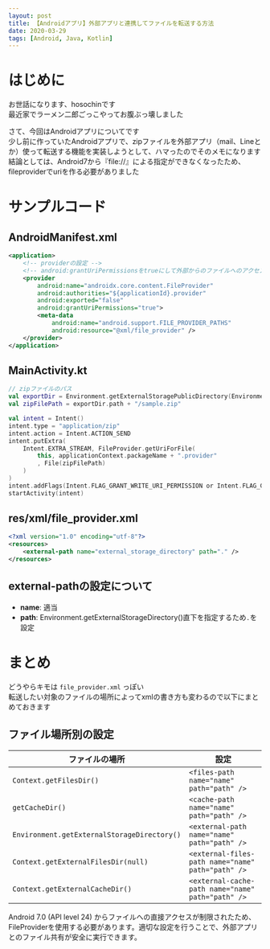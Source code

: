 ```yaml
---
layout: post
title: 【Androidアプリ】外部アプリと連携してファイルを転送する方法
date: 2020-03-29
tags: [Android, Java, Kotlin]
---
```


# はじめに

お世話になります、hosochinです  
最近家でラーメン二郎ごっこやってお腹ぶっ壊しました

さて、今回はAndroidアプリについてです  
少し前に作っていたAndroidアプリで、zipファイルを外部アプリ（mail、Lineとか）使って転送する機能を実装しようとして、ハマったのでそのメモになります  
結論としては、Android7から『file://』による指定ができなくなったため、fileproviderでuriを作る必要がありました

# サンプルコード

## AndroidManifest.xml

```xml
<application>
    <!-- providerの設定 -->
    <!-- android:grantUriPermissionsをtrueにして外部からのファイルへのアクセスを許可する -->
    <provider
        android:name="androidx.core.content.FileProvider"
        android:authorities="${applicationId}.provider"
        android:exported="false"
        android:grantUriPermissions="true"> 
        <meta-data
            android:name="android.support.FILE_PROVIDER_PATHS"
            android:resource="@xml/file_provider" />
    </provider>
</application>
```

## MainActivity.kt

```kotlin
// zipファイルのパス
val exportDir = Environment.getExternalStoragePublicDirectory(Environment.DIRECTORY_DOWNLOADS)
val zipFilePath = exportDir.path + "/sample.zip"

val intent = Intent()
intent.type = "application/zip"
intent.action = Intent.ACTION_SEND
intent.putExtra(
    Intent.EXTRA_STREAM, FileProvider.getUriForFile(
        this, applicationContext.packageName + ".provider"
        , File(zipFilePath)
    )
)
intent.addFlags(Intent.FLAG_GRANT_WRITE_URI_PERMISSION or Intent.FLAG_GRANT_READ_URI_PERMISSION)
startActivity(intent)
```

## res/xml/file_provider.xml

```xml
<?xml version="1.0" encoding="utf-8"?>
<resources>
    <external-path name="external_storage_directory" path="." />
</resources>
```

## external-pathの設定について

- **name**: 適当
- **path**: Environment.getExternalStorageDirectory()直下を指定するため`.`を設定

# まとめ

どうやらキモは `file_provider.xml` っぽい  
転送したい対象のファイルの場所によってxmlの書き方も変わるので以下にまとめておきます

## ファイル場所別の設定

| ファイルの場所 | 設定 |
|---|---|
| `Context.getFilesDir()` | `<files-path name="name" path="path" />` |
| `getCacheDir()` | `<cache-path name="name" path="path" />` |
| `Environment.getExternalStorageDirectory()` | `<external-path name="name" path="path" />` |
| `Context.getExternalFilesDir(null)` | `<external-files-path name="name" path="path" />` |
| `Context.getExternalCacheDir()` | `<external-cache-path name="name" path="path" />` |

Android 7.0 (API level 24) からファイルへの直接アクセスが制限されたため、FileProviderを使用する必要があります。適切な設定を行うことで、外部アプリとのファイル共有が安全に実行できます。
